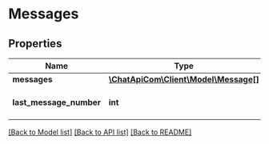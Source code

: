 # Messages

## Properties
Name | Type | Description | Notes
------------ | ------------- | ------------- | -------------
**messages** | [**\ChatApiCom\Client\Model\Message[]**](Message.md) |  | [optional]
**last_message_number** | **int** | next query should be /messages?lastMessageNumber&#x3D;199 | [optional] 

[[Back to Model list]](../README.md#documentation-for-models) [[Back to API list]](../README.md#documentation-for-api-endpoints) [[Back to README]](../README.md)

